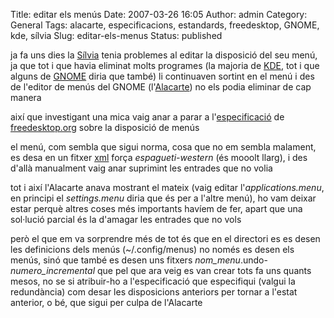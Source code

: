 Title: editar els menús
Date: 2007-03-26 16:05
Author: admin
Category: General
Tags: alacarte, especificacions, estandards, freedesktop, GNOME, kde, sílvia
Slug: editar-els-menus
Status: published

ja fa uns dies la <a href="http://silviamira.sytes.net/" target="_blank" rel="noopener">Sílvia</a> tenia problemes al editar la disposició del seu menú, ja que tot i que havia eliminat molts programes (la majoria de <a href="http://www.kde.org" target="_blank" rel="noopener">KDE</a>, tot i que alguns de <a href="http://www.gnome.org" target="_blank" rel="noopener">GNOME</a> diria que també) li continuaven sortint en el menú i des de l'editor de menús del GNOME (l'<a href="http://www.realistanew.com/projects/alacarte" target="_blank" rel="noopener">Alacarte</a>) no els podia eliminar de cap manera

així que investigant una mica vaig anar a parar a l'<a href="http://standards.freedesktop.org/menu-spec/1.0/" target="_blank" rel="noopener">especificació</a> de <a href="http://www.freedesktop.org" target="_blank" rel="noopener">freedesktop.org</a> sobre la disposició de menús

el menú, com sembla que sigui norma, cosa que no em sembla malament, es desa en un fitxer <a href="http://en.wikipedia.org/wiki/Xml" target="_blank" rel="noopener">xml</a> força *espagueti-western* (és mooolt llarg), i des d'allà manualment vaig anar suprimint les entrades que no volia

tot i així l'Alacarte anava mostrant el mateix (vaig editar l'*applications.menu*, en principi el *settings.menu* diria que és per a l'altre menú), ho vam deixar estar perquè altres coses més importants havíem de fer, apart que una sol·lució parcial és la d'amagar les entrades que no vols

però el que em va sorprendre més de tot és que en el directori es es desen les definicions dels menús (~/.config/menus) no només es desen els menús, sinó que també es desen uns fitxers *nom_menu*.undo-*numero_incremental* que pel que ara veig es van crear tots fa uns quants mesos, no se si atribuir-ho a l'especificació que especifiqui (valgui la redundància) com desar les disposicions anteriors per tornar a l'estat anterior, o bé, que sigui per culpa de l'Alacarte
